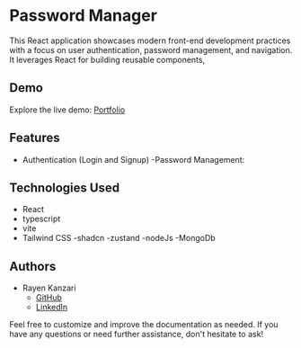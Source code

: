 # Password Manager

This React application showcases modern front-end development practices with a focus on user authentication, password management, and navigation. It leverages React for building reusable components, 

## Demo

Explore the live demo: [Portfolio]()

## Features

- Authentication (Login and Signup)
-Password Management:




## Technologies Used

- React
- typescript
- vite
- Tailwind CSS
-shadcn
-zustand
-nodeJs
-MongoDb


## Authors

- Rayen Kanzari
  - [GitHub](https://github.com/Rayenkan)
  - [LinkedIn](https://www.linkedin.com/in/rayen-kanzari-b17a52298//)

Feel free to customize and improve the documentation as needed. If you have any questions or need further assistance, don't hesitate to ask!
